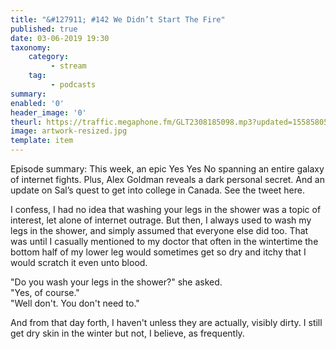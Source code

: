 ```yaml
---
title: "&#127911; #142 We Didn’t Start The Fire"
published: true
date: 03-06-2019 19:30
taxonomy:
    category:
         - stream
    tag:
         - podcasts
summary:
enabled: '0'
header_image: '0'
theurl: https://traffic.megaphone.fm/GLT2308185098.mp3?updated=1558580571
image: artwork-resized.jpg
template: item
---
```

 
Episode summary: This week, an epic Yes Yes No spanning an entire galaxy of internet fights. Plus, Alex Goldman reveals a dark personal secret. And an update on Sal’s quest to get into college in Canada. See the tweet here.

I confess, I had no idea that washing your legs in the shower was a topic of interest, let alone of internet outrage. But then, I always used to wash my legs in the shower, and simply assumed that everyone else did too. That was until I casually mentioned to my doctor that often in the wintertime the bottom half of my lower leg would sometimes get so dry and itchy that I would scratch it even unto blood.

"Do you wash your legs in the shower?" she asked.  
"Yes, of course."  
"Well don't. You don't need to."  

And from that day forth, I haven't unless they are actually, visibly dirty. I still get dry skin in the winter but not, I believe, as frequently.

